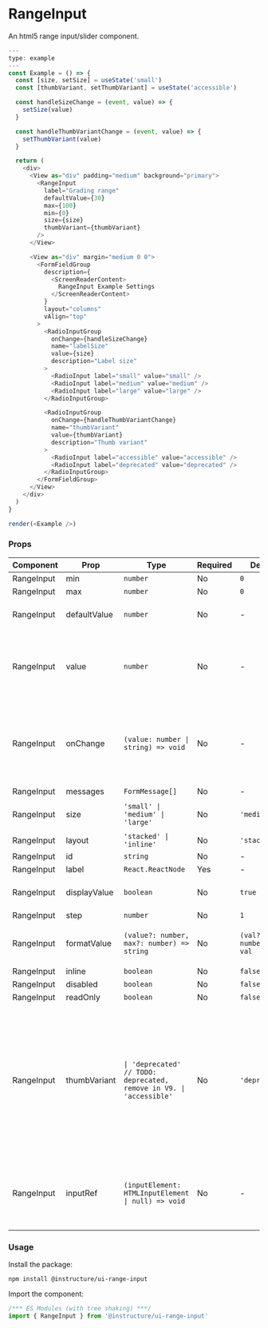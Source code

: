 # RangeInput


An html5 range input/slider component.

```js
---
type: example
---
const Example = () => {
  const [size, setSize] = useState('small')
  const [thumbVariant, setThumbVariant] = useState('accessible')

  const handleSizeChange = (event, value) => {
    setSize(value)
  }

  const handleThumbVariantChange = (event, value) => {
    setThumbVariant(value)
  }

  return (
    <div>
      <View as="div" padding="medium" background="primary">
        <RangeInput
          label="Grading range"
          defaultValue={30}
          max={100}
          min={0}
          size={size}
          thumbVariant={thumbVariant}
        />
      </View>

      <View as="div" margin="medium 0 0">
        <FormFieldGroup
          description={
            <ScreenReaderContent>
              RangeInput Example Settings
            </ScreenReaderContent>
          }
          layout="columns"
          vAlign="top"
        >
          <RadioInputGroup
            onChange={handleSizeChange}
            name="labelSize"
            value={size}
            description="Label size"
          >
            <RadioInput label="small" value="small" />
            <RadioInput label="medium" value="medium" />
            <RadioInput label="large" value="large" />
          </RadioInputGroup>

          <RadioInputGroup
            onChange={handleThumbVariantChange}
            name="thumbVariant"
            value={thumbVariant}
            description="Thumb variant"
          >
            <RadioInput label="accessible" value="accessible" />
            <RadioInput label="deprecated" value="deprecated" />
          </RadioInputGroup>
        </FormFieldGroup>
      </View>
    </div>
  )
}

render(<Example />)
```


### Props

| Component | Prop | Type | Required | Default | Description |
|-----------|------|------|----------|---------|-------------|
| RangeInput | min | `number` | No | `0` |  |
| RangeInput | max | `number` | No | `0` |  |
| RangeInput | defaultValue | `number` | No | - | value to set on initial render |
| RangeInput | value | `number` | No | - | the selected value (must be accompanied by an `onChange` prop) |
| RangeInput | onChange | `(value: number \| string) => void` | No | - | when used with the `value` prop, the component will not control its own state |
| RangeInput | messages | `FormMessage[]` | No | - |  |
| RangeInput | size | `'small' \| 'medium' \| 'large'` | No | `'medium'` | The size of the value label |
| RangeInput | layout | `'stacked' \| 'inline'` | No | `'stacked'` |  |
| RangeInput | id | `string` | No | - |  |
| RangeInput | label | `React.ReactNode` | Yes | - |  |
| RangeInput | displayValue | `boolean` | No | `true` | whether to display the current value |
| RangeInput | step | `number` | No | `1` |  |
| RangeInput | formatValue | `(value?: number, max?: number) => string` | No | `(val?: number) => val` | A function to format the displayed value |
| RangeInput | inline | `boolean` | No | `false` |  |
| RangeInput | disabled | `boolean` | No | `false` |  |
| RangeInput | readOnly | `boolean` | No | `false` |  |
| RangeInput | thumbVariant | `\| 'deprecated' // TODO: deprecated, remove in V9. \| 'accessible'` | No | `'deprecated'` | The "deprecated" variant has an outer shadow on focus. The "accessible" variant has better color contrast, border and inset focus ring for better accessibility. |
| RangeInput | inputRef | `(inputElement: HTMLInputElement \| null) => void` | No | - | A function that provides a reference to the actual underlying input element |

### Usage

Install the package:

```shell
npm install @instructure/ui-range-input
```

Import the component:

```javascript
/*** ES Modules (with tree shaking) ***/
import { RangeInput } from '@instructure/ui-range-input'
```

